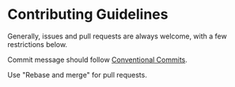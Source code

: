 # Contributing Guidelines

Generally, issues and pull requests are always welcome, with a few restrictions below.

Commit message should follow [Conventional Commits](https://www.conventionalcommits.org/en/v1.0.0/).

Use "Rebase and merge" for pull requests.
